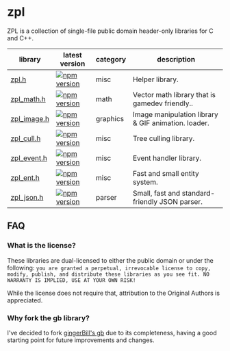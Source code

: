 # zpl

ZPL is a collection of single-file public domain header-only libraries for C and C++.

library                                         | latest version                                                                       | category | description
------------------------------------------------|--------------------------------------------------------------------------------------|----------|-------------
[zpl.h](https://www.npmjs.com/package/zpl.c)    | [![npm version](https://badge.fury.io/js/zpl.c.svg)](https://badge.fury.io/js/zpl.c) | misc     | Helper library.
[zpl_math.h](https://www.npmjs.com/package/zpl_math.c)    | [![npm version](https://badge.fury.io/js/zpl_math.c.svg)](https://badge.fury.io/js/zpl_math.c) | math     | Vector math library that is gamedev friendly..
[zpl_image.h](https://www.npmjs.com/package/zpl_image.c)    | [![npm version](https://badge.fury.io/js/zpl_image.c.svg)](https://badge.fury.io/js/zpl_image.c) | graphics | Image manipulation library &amp; GIF animation. loader.
[zpl_cull.h](https://www.npmjs.com/package/zpl_cull.c)    | [![npm version](https://badge.fury.io/js/zpl_cull.c.svg)](https://badge.fury.io/js/zpl_cull.c) | misc     | Tree culling library.
[zpl_event.h](https://www.npmjs.com/package/zpl_event.c)    | [![npm version](https://badge.fury.io/js/zpl_event.c.svg)](https://badge.fury.io/js/zpl_event.c) | misc     | Event handler library.
[zpl_ent.h](https://www.npmjs.com/package/zpl_ent.c)    | [![npm version](https://badge.fury.io/js/zpl_ent.c.svg)](https://badge.fury.io/js/zpl_ent.c) | misc     | Fast and small entity system.
[zpl_json.h](https://www.npmjs.com/package/zpl_json.c)    | [![npm version](https://badge.fury.io/js/zpl_json.c.svg)](https://badge.fury.io/js/zpl_json.c)  | parser   | Small, fast and standard-friendly JSON parser.

## FAQ

### What is the license?

These libraries are dual-licensed to either the public domain or under the following: `you are granted a perpetual, irrevocable license to copy, modify,
    publish, and distribute these libraries as you see fit. NO WARRANTY IS IMPLIED, USE AT YOUR OWN RISK!`

While the license does not require that, attribution to the Original Authors is appreciated.

### Why fork the **gb** library?

I've decided to fork [gingerBill's gb](https://github.com/gingerBill/gb) due to its completeness, having a good starting point for future improvements and changes.

